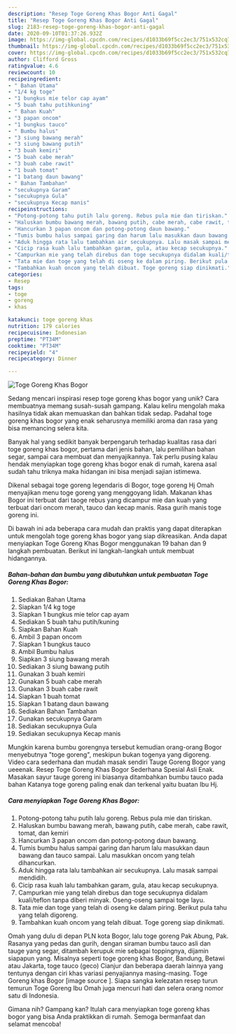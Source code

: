 ```yaml
---
description: "Resep Toge Goreng Khas Bogor Anti Gagal"
title: "Resep Toge Goreng Khas Bogor Anti Gagal"
slug: 2183-resep-toge-goreng-khas-bogor-anti-gagal
date: 2020-09-10T01:37:26.932Z
image: https://img-global.cpcdn.com/recipes/d1033b69f5cc2ec3/751x532cq70/toge-goreng-khas-bogor-foto-resep-utama.jpg
thumbnail: https://img-global.cpcdn.com/recipes/d1033b69f5cc2ec3/751x532cq70/toge-goreng-khas-bogor-foto-resep-utama.jpg
cover: https://img-global.cpcdn.com/recipes/d1033b69f5cc2ec3/751x532cq70/toge-goreng-khas-bogor-foto-resep-utama.jpg
author: Clifford Gross
ratingvalue: 4.6
reviewcount: 10
recipeingredient:
- " Bahan Utama"
- "1/4 kg toge"
- "1 bungkus mie telor cap ayam"
- "5 buah tahu putihkuning"
- " Bahan Kuah"
- "3 papan oncom"
- "1 bungkus tauco"
- " Bumbu halus"
- "3 siung bawang merah"
- "3 siung bawang putih"
- "3 buah kemiri"
- "5 buah cabe merah"
- "3 buah cabe rawit"
- "1 buah tomat"
- "1 batang daun bawang"
- " Bahan Tambahan"
- "secukupnya Garam"
- "secukupnya Gula"
- "secukupnya Kecap manis"
recipeinstructions:
- "Potong-potong tahu putih lalu goreng. Rebus pula mie dan tiriskan."
- "Haluskan bumbu bawang merah, bawang putih, cabe merah, cabe rawit, tomat, dan kemiri"
- "Hancurkan 3 papan oncom dan potong-potong daun bawang."
- "Tumis bumbu halus sampai garing dan harum lalu masukkan daun bawang dan tauco sampai. Lalu masukkan oncom yang telah dihancurkan."
- "Aduk hingga rata lalu tambahkan air secukupnya. Lalu masak sampai mendidih."
- "Cicip rasa kuah lalu tambahkan garam, gula, atau kecap secukupnya."
- "Campurkan mie yang telah direbus dan toge secukupnya didalam kuali/teflon tanpa diberi minyak. Oseng-oseng sampai toge layu."
- "Tata mie dan toge yang telah di oseng ke dalam piring. Berikut pula tahu yang telah digoreng."
- "Tambahkan kuah oncom yang telah dibuat. Toge goreng siap dinikmati."
categories:
- Resep
tags:
- toge
- goreng
- khas

katakunci: toge goreng khas 
nutrition: 179 calories
recipecuisine: Indonesian
preptime: "PT34M"
cooktime: "PT34M"
recipeyield: "4"
recipecategory: Dinner

---
```



![Toge Goreng Khas Bogor](https://img-global.cpcdn.com/recipes/d1033b69f5cc2ec3/751x532cq70/toge-goreng-khas-bogor-foto-resep-utama.jpg)

Sedang mencari inspirasi resep toge goreng khas bogor yang unik? Cara membuatnya memang susah-susah gampang. Kalau keliru mengolah maka hasilnya tidak akan memuaskan dan bahkan tidak sedap. Padahal toge goreng khas bogor yang enak seharusnya memiliki aroma dan rasa yang bisa memancing selera kita.

Banyak hal yang sedikit banyak berpengaruh terhadap kualitas rasa dari toge goreng khas bogor, pertama dari jenis bahan, lalu pemilihan bahan segar, sampai cara membuat dan menyajikannya. Tak perlu pusing kalau hendak menyiapkan toge goreng khas bogor enak di rumah, karena asal sudah tahu triknya maka hidangan ini bisa menjadi sajian istimewa.

Dikenal sebagai toge goreng legendaris di Bogor, toge goreng Hj Omah menyajikan menu toge goreng yang menggoyang lidah. Makanan khas Bogor ini terbuat dari taoge rebus yang dicampur mie dan kuah yang terbuat dari oncom merah, tauco dan kecap manis. Rasa gurih manis toge goreng ini.


Di bawah ini ada beberapa cara mudah dan praktis yang dapat diterapkan untuk mengolah toge goreng khas bogor yang siap dikreasikan. Anda dapat menyiapkan Toge Goreng Khas Bogor menggunakan 19 bahan dan 9 langkah pembuatan. Berikut ini langkah-langkah untuk membuat hidangannya.

<!--inarticleads1-->

##### Bahan-bahan dan bumbu yang dibutuhkan untuk pembuatan Toge Goreng Khas Bogor:

1. Sediakan  Bahan Utama
1. Siapkan 1/4 kg toge
1. Siapkan 1 bungkus mie telor cap ayam
1. Sediakan 5 buah tahu putih/kuning
1. Siapkan  Bahan Kuah
1. Ambil 3 papan oncom
1. Siapkan 1 bungkus tauco
1. Ambil  Bumbu halus
1. Siapkan 3 siung bawang merah
1. Sediakan 3 siung bawang putih
1. Gunakan 3 buah kemiri
1. Gunakan 5 buah cabe merah
1. Gunakan 3 buah cabe rawit
1. Siapkan 1 buah tomat
1. Siapkan 1 batang daun bawang
1. Sediakan  Bahan Tambahan
1. Gunakan secukupnya Garam
1. Sediakan secukupnya Gula
1. Sediakan secukupnya Kecap manis


Mungkin karena bumbu gorengnya tersebut kemudian orang-orang Bogor menyebutnya &#34;toge goreng&#34;, meskipun bukan togenya yang digoreng. Video cara sederhana dan mudah masak sendiri Tauge Goreng Bogor yang ueeenak. Resep Toge Goreng Khas Bogor Sederhana Spesial Asli Enak. Masakan sayur tauge goreng ini biasanya ditambahkan bumbu tauco pada bahan Katanya toge goreng paling enak dan terkenal yaitu buatan Ibu Hj. 

<!--inarticleads2-->

##### Cara menyiapkan Toge Goreng Khas Bogor:

1. Potong-potong tahu putih lalu goreng. Rebus pula mie dan tiriskan.
1. Haluskan bumbu bawang merah, bawang putih, cabe merah, cabe rawit, tomat, dan kemiri
1. Hancurkan 3 papan oncom dan potong-potong daun bawang.
1. Tumis bumbu halus sampai garing dan harum lalu masukkan daun bawang dan tauco sampai. Lalu masukkan oncom yang telah dihancurkan.
1. Aduk hingga rata lalu tambahkan air secukupnya. Lalu masak sampai mendidih.
1. Cicip rasa kuah lalu tambahkan garam, gula, atau kecap secukupnya.
1. Campurkan mie yang telah direbus dan toge secukupnya didalam kuali/teflon tanpa diberi minyak. Oseng-oseng sampai toge layu.
1. Tata mie dan toge yang telah di oseng ke dalam piring. Berikut pula tahu yang telah digoreng.
1. Tambahkan kuah oncom yang telah dibuat. Toge goreng siap dinikmati.


Omah yang dulu di depan PLN kota Bogor, lalu toge goreng Pak Abung, Pak. Rasanya yang pedas dan gurih, dengan siraman bumbu tauco asli dan tauge yang segar, ditambah kerupuk mie sebagai toppingnya, dijamin siapapun yang. Misalnya seperti toge goreng khas Bogor, Bandung, Betawi atau Jakarta, toge tauco (geco) Cianjur dan beberapa daerah lainnya yang tentunya dengan ciri khas variasi penyajiannya masing-masing. Toge Goreng khas Bogor [image source ]. Siapa sangka kelezatan resep turun temurun Toge Goreng Ibu Omah juga mencuri hati dan selera orang nomor satu di Indonesia. 

Gimana nih? Gampang kan? Itulah cara menyiapkan toge goreng khas bogor yang bisa Anda praktikkan di rumah. Semoga bermanfaat dan selamat mencoba!
